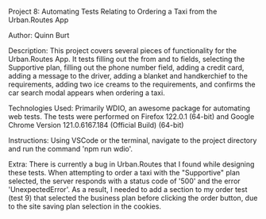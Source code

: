 Project 8: Automating Tests Relating to Ordering a Taxi from the Urban.Routes App

Author: Quinn Burt

Description: This project covers several pieces of functionality for the Urban.Routes App. It tests filling out the from and to fields, selecting the Supportive plan, filling out the phone number field, adding a credit card, adding a message to the driver, adding a blanket and handkerchief to the requirements, adding two ice creams to the requirements, and confirms the car search modal appears when ordering a taxi.

Technologies Used: Primarily WDIO, an awesome package for automating web tests. The tests were performed on Firefox 122.0.1 (64-bit) and Google Chrome Version 121.0.6167.184 (Official Build) (64-bit)

Instructions: Using VSCode or the terminal, navigate to the project directory and run the command 'npm run wdio'.

Extra: There is currently a bug in Urban.Routes that I found while designing these tests. When attempting to order a taxi with the "Supportive" plan selected, the server responds with a status code of '500' and the error 'UnexpectedError'. As a result, I needed to add a section to my order test (test 9) that selected the business plan before clicking the order button, due to the site saving plan selection in the cookies.